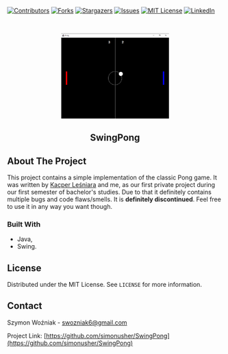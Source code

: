
[![Contributors][contributors-shield]][contributors-url]
[![Forks][forks-shield]][forks-url]
[![Stargazers][stars-shield]][stars-url]
[![Issues][issues-shield]][issues-url]
[![MIT License][license-shield]][license-url]
[![LinkedIn][linkedin-shield]][linkedin-url]


<br />
<p align="center">
  <a href="https://github.com/simonusher/SwingPong">
    <img src="images/swingpong.png" alt="Logo" width="50%">
  </a>

  <h2 align="center">SwingPong</h3>

</p>

<!-- ABOUT THE PROJECT -->
## About The Project
This project contains a simple implementation of the classic Pong game. It was written by [Kacper Leśniara](https://github.com/calychas) and me, as our first private project during our first semester of bachelor's studies. Due to that it definitely contains multiple bugs and code flaws/smells. It is **definitely discontinued**. Feel free to use it in any way you want though.


### Built With

* Java,
* Swing.


<!-- LICENSE -->
## License

Distributed under the MIT License. See `LICENSE` for more information.



<!-- CONTACT -->
## Contact

Szymon Woźniak - swozniak6@gmail.com

Project Link: [https://github.com/simonusher/SwingPong](https://github.com/simonusher/SwingPong)


[contributors-shield]: https://img.shields.io/github/contributors/simonusher/SwingPong.svg?style=for-the-badge
[contributors-url]: https://github.com/simonusher/SwingPong/graphs/contributors
[forks-shield]: https://img.shields.io/github/forks/simonusher/SwingPong.svg?style=for-the-badge
[forks-url]: https://github.com/simonusher/SwingPong/network/members
[stars-shield]: https://img.shields.io/github/stars/simonusher/SwingPong.svg?style=for-the-badge
[stars-url]: https://github.com/simonusher/SwingPong/stargazers
[issues-shield]: https://img.shields.io/github/issues/simonusher/SwingPong.svg?style=for-the-badge
[issues-url]: https://github.com/simonusher/SwingPong/issues
[license-shield]: https://img.shields.io/github/license/simonusher/SwingPong.svg?style=for-the-badge
[license-url]: https://github.com/simonusher/SwingPong/blob/master/LICENSE.txt
[linkedin-shield]: https://img.shields.io/badge/-LinkedIn-black.svg?style=for-the-badge&logo=linkedin&colorB=555
[linkedin-url]: https://www.linkedin.com/in/szymon-wo%C5%BAniak-00505318a/